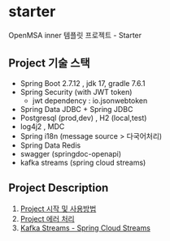 # starter
OpenMSA inner 템플릿 프로젝트 - Starter

## Project 기술 스택
- Spring Boot 2.7.12 , jdk 17, gradle 7.6.1
- Spring Security (with JWT token)
  - jwt dependency : io.jsonwebtoken
- Spring Data JDBC + Spring JDBC
- Postgresql (prod,dev) , H2 (local,test)
- log4j2 , MDC
- Spring i18n (message source > 다국어처리)
- Spring Data Redis
- swagger (springdoc-openapi)
- kafka streams (spring cloud streams)

## Project Description
1. [Project 시작 및 사용방법](md/01-project-start.md)
2. [Project 에러 처리](/md/02-project-error.md)
3. [Kafka Streams - Spring Cloud Streams](/md/03-kafka-streams.md)